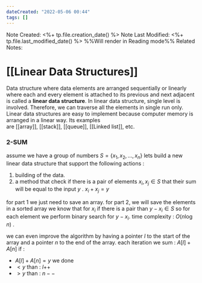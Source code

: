 ```yaml
---
dateCreated: "2022-05-06 00:44"
tags: []
---
```

Note Created: <%+ tp.file.creation_date() %>
Note Last Modified: <%+ tp.file.last_modified_date() %> %%Will render in Reading mode%%
Related Notes: 

# [[Linear Data Structures]]
Data structure where data elements are arranged sequentially or linearly where each and every element is attached to its previous and next adjacent is called a **linear data structure**. In linear data structure, single level is involved. Therefore, we can traverse all the elements in single run only. Linear data structures are easy to implement because computer memory is arranged in a linear way. Its examples are [[array]], [[stack]], [[queue]], [[Linked list]], etc.


### 2-SUM 
assume we have a group of numbers $S={\{x_1,x_2,...,x_n\}}$ 
lets build a new linear data structure that support the following actions :
1) building of the data.
2) a method that check if there is a pair of elements $x_i,x_j\in{S}$  that their sum will be equal to the input $y$ . $x_i+x_j=y$ 


for part 1 we just need to save an array.
for part 2, we will save the elements in a sorted array
we know that for $x_i$ if there is a pair than $y-x_i\in{S}$ 
so for each element we perform binary search for $y-x_i$. 
time complexity : $O(n\log{n})$ .

we can even improve the algorithm by having a pointer $l$ to the start of the array and a pointer $n$ to the end of the array. 
each iteration we sum : $A[l]+A[n]$ 
if :
* $A[l]+A[n]=y$  we done
* $<y$ than : $l$++
* $>y$ than : $n--$ 